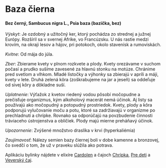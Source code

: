 Baza čierna
===========

#### Bez černý, Sambucus nigra L., Psia baza (bazička, bez)

*Výskyt*: Je ozdobný a užitočný ker, ktorý pochádza zo strednej a južnej Európy.
Rozšíril sa v svernej Afrike, vo Francúzsku. U nás rastie medzi krovím, na
okraji lesov a hájov, pri potokoch, okolo stavenísk a rumoviskách.

*Kvitne*: Od mája do júla.

*Zber*: Zbierame kvety v plnom rozkvete a plody. Kvety orezávame v suchom počasí
a prudko sušíme zavesené za hlavnú stonku na motúze. Chránime pred svetlom a
vlhkom. Mladé lístočky a výhonky sa zbierajú v apríli a máji, kvety v lete.
Druhá zelená kôra (zoškrabujeme na jar a jeseň) sa oddeľuje od sivej kôry a
dôkladne suší.

*Uplatnenie*: Výťažok z kvetov riedený vodou pôsobí močopudne a prečisťuje
organizmus, kým alkoholový macerát nemá účinok. Aj listy sa používajú ako
močopudný a potopudný prostriedok. Kvety, plody a kôra podporujú vylučovanie
moču a potu, ktoré sa zadržiavajú v organizme po prechladnutí a chrípke. Rovnako
sa odporúčajú na povzbudenie činnosti tráviaceho ústrojenstva a obličiek. Plody
majú mierne preháňavý účinok.

*Upozornenie*: Zvýšené množstvo draslíka v krvi (hyperkaliémia)

*Zaujímavosť*: Nálezy semien bazy čiernej boli v dobe kamenne a bronzovej, čo
svedčí o tom, že už v praveku slúžila ako potrava.

Aplikáciu bylinky nájdete v elixíre [Cardolen](../elixiry/cardolen) a
čajoch [Chrípka](../caje/chripka-caj), [Pre deti](../caje/pre-deti) a [Veverský
čaj](../caje/veversky).
